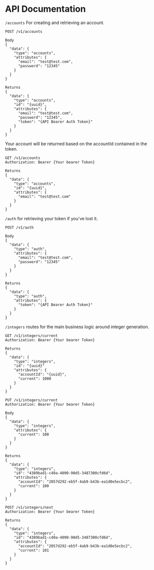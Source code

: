 # API Documentation

`/accounts` For creating and retrieving an account.
```
POST /v1/accounts

Body
{
  "data": {
    "type": "accounts",
    "attributes": {
      "email": "test@test.com",
      "password": "12345"
    }
  }
}

Returns
{
  "data": {
    "type": "accounts",
    "id": "{uuid}",
    "attributes": {
      "email": "test@test.com",
      "password": "12345",
      "token": "{API Bearer Auth Token}"
    }
  }
}
```
Your account will be returned based on the accountId contained in the token.
```
GET /v1/accounts
Authorization: Bearer {Your bearer Token}

Returns
{
  "data": {
    "type": "accounts",
    "id": "{uuid}",
    "attributes": {
      "email": "test@test.com"
    }
  }
}
```

`/auth` for retrieving your token if you've lost it.
```
POST /v1/auth

Body
{
  "data": {
    "type": "auth",
    "attributes": {
      "email": "test@test.com",
      "password": "12345"
    }
  }
}

Returns
{
  "data": {
    "type": "auth",
    "attributes": {
      "token": "{API Bearer Auth Token}"
    }
  }
}
```

`/integers` routes for the main business logic around integer generation.
```
GET /v1/integers/current
Authorization: Bearer {Your bearer Token}

Returns
{
  "data": {
    "type": "integers",
    "id": "{uuid}"
    "attributes": {
      "accountId": "{uuid}",
      "current": 1000
    }
  }
}
```

```
PUT /v1/integers/current
Authorization: Bearer {Your bearer Token}

Body
{
  "data": {
    "type": "integers",
    "attributes": {
      "current": 100
    }
  }
}

Returns
{
  "data": {
    "type": "integers",
    "id": "4389bad1-c40a-4090-90d5-3487300cfd6d",
    "attributes": {
      "accountId": "2057d292-eb5f-4ab9-b43b-ea1d0e5ecbc2",
      "current": 100
    }
  }
}
```

```
POST /v1/integers/next
Authorization: Bearer {Your bearer Token}

Returns
{
  "data": {
    "type": "integers",
    "id": "4389bad1-c40a-4090-90d5-3487300cfd6d",
    "attributes": {
      "accountId": "2057d292-eb5f-4ab9-b43b-ea1d0e5ecbc2",
      "current": 101
    }
  }
}
```